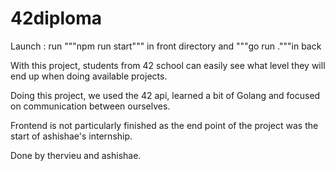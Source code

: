 # 42diploma

Launch : run """npm run start""" in front directory and """go run ."""in back 

With this project, students from 42 school can easily see what level they will end up when doing available projects.

Doing this project, we used the 42 api, learned a bit of Golang and focused on communication between ourselves.

Frontend is not particularly finished as the end point of the project was the start of ashishae's internship.

Done by thervieu and ashishae.
